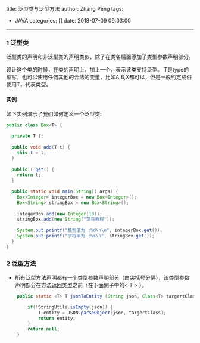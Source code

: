 title: 泛型类与泛型方法
author: Zhang Peng
tags:
  - JAVA
categories: []
date: 2018-07-09 09:03:00
---
### 1 泛型类

泛型类的声明和非泛型类的声明类似，除了在类名后面添加了类型参数声明部分。 

设计这个类的时候，在类的声明上，加上一个<T>，表示该类支持泛型。 T是type的缩写，也可以使用任何其他的合法的变量，比如A,B,X都可以，但是一般约定成俗使用T，代表类型。 

#### 实例

如下实例演示了我们如何定义一个泛型类:

```java
public class Box<T> {
   
  private T t;
 
  public void add(T t) {
    this.t = t;
  }
 
  public T get() {
    return t;
  }
 
  public static void main(String[] args) {
    Box<Integer> integerBox = new Box<Integer>();
    Box<String> stringBox = new Box<String>();
 
    integerBox.add(new Integer(10));
    stringBox.add(new String("菜鸟教程"));
 
    System.out.printf("整型值为 :%d\n\n", integerBox.get());
    System.out.printf("字符串为 :%s\n", stringBox.get());
  }
}

```

### 2 泛型方法

- 所有泛型方法声明都有一个类型参数声明部分（由尖括号分隔），该类型参数声明部分在方法返回类型之前（在下面例子中的< T > ）。

```java
    public static <T> T jsonToEntity (String json, Class<T> targertClass) {

        if(!StringUtils.isEmpty(json)) {
            T entity = JSON.parseObject(json, targertClass);
            return entity;
        }
        return null;
    }
```

